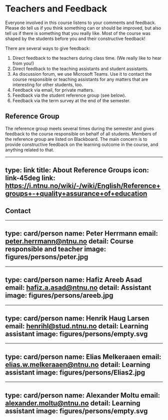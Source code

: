 # Teachers and Feedback

Everyone involved in this course listens to your comments and feedback. Please do tell us if you think something can or should be improved, but also tell us if there is something that you really like. Most of the course was shaped by the students before you and their constructive feedback!


There are several ways to give feedback:

1. Direct feedback to the teachers during class time. (We really like to hear from you!)
2. Direct feedback to the teaching assistants and student assistants.
3. As discussion forum, we use Microsoft Teams. Use it to contact the course responsible or teaching assistants for any matters that are interesting for other students, too.
4. Feedback via email, for private matters.
5. Feedback via the student reference group (see below).
6. Feedback via the term survey at the end of the semester.


## Reference Group

The reference group meets several times during the semester and gives feedback to the course responsible on behalf of all students.
Members of the reference group are listed on Blackboard.
The main concern is to provide constructive feedback on the learning outcome in the course, and anything related to that.


---
type: link
title: About Reference Groups
icon: link-45deg
link: https://i.ntnu.no/wiki/-/wiki/English/Reference+groups+-+quality+assurance+of+education
---



## Contact


---
type: card/person
name: Peter Herrmann
email: peter.herrmann@ntnu.no
detail: Course responsible and teacher
image: figures/persons/peter.jpg
---

---
type: card/person
name: Hafiz Areeb Asad
email: hafiz.a.asad@ntnu.no
detail: Assistant
image: figures/persons/areeb.jpg
---

---
type: card/person
name: Henrik Haug Larsen
email: henrihl@stud.ntnu.no
detail: Learning assistant
image: figures/persons/empty.svg
---

---
type: card/person
name: Elias Melkeraaen
email: elias.w.melkeraaen@ntnu.no
detail: Learning assistant
image: figures/persons/Elias2.jpg
---

---
type: card/person
name: Alexander Moltu
email: alexander.moltu@ntnu.no
detail: Learning assistant
image: figures/persons/empty.svg
---
